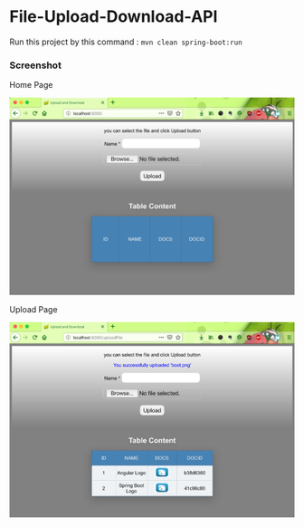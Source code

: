 # File-Upload-Download-API

Run this project by this command : `mvn clean spring-boot:run`

### Screenshot

Home Page

![Home Page](img/index.png "Home Page")

Upload Page

![Upload Page](img/upload.png "Upload Page")
